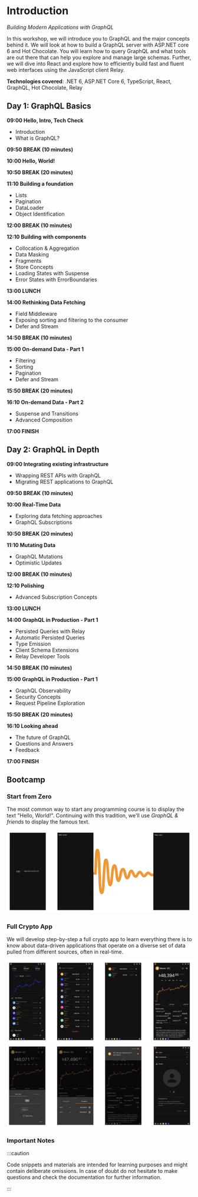 # Introduction

_Building Modern Applications with GraphQL_

In this workshop, we will introduce you to GraphQL and the major concepts behind it. We will look at how to build a GraphQL server with ASP.NET core 6 and Hot Chocolate. You will learn how to query GraphQL and what tools are out there that can help you explore and manage large schemas. Further, we will dive into React and explore how to efficiently build fast and fluent web interfaces using the JavaScript client Relay.

**Technologies covered**: .NET 6, ASP.NET Core 6, TypeScript, React, GraphQL, Hot Chocolate, Relay

## Day 1: GraphQL Basics

**09:00 Hello, Intro, Tech Check**

- Introduction
- What is GraphQL?

**09:50 BREAK (10 minutes)**

**10:00 Hello, World!**

**10:50 BREAK (20 minutes)**

**11:10 Building a foundation**

- Lists
- Pagination
- DataLoader
- Object Identification

**12:00 BREAK (10 minutes)**

**12:10 Building with components**

- Collocation & Aggregation
- Data Masking
- Fragments
- Store Concepts
- Loading States with Suspense
- Error States with ErrorBoundaries

**13:00 LUNCH**

**14:00 Rethinking Data Fetching**

- Field Middleware
- Exposing sorting and filtering to the consumer
- Defer and Stream

**14:50 BREAK (10 minutes)**

**15:00 On-demand Data - Part 1**

- Filtering
- Sorting
- Pagination
- Defer and Stream

**15:50 BREAK (20 minutes)**

**16:10 On-demand Data - Part 2**

- Suspense and Transitions
- Advanced Composition

**17:00 FINISH**

## Day 2: GraphQL in Depth

**09:00 Integrating existing infrastructure**

- Wrapping REST APIs with GraphQL
- Migrating REST applications to GraphQL

**09:50 BREAK (10 minutes)**

**10:00 Real-Time Data**

- Exploring data fetching approaches
- GraphQL Subscriptions

**10:50 BREAK (20 minutes)**

**11:10 Mutating Data**

- GraphQL Mutations
- Optimistic Updates

**12:00 BREAK (10 minutes)**

**12:10 Polishing**

- Advanced Subscription Concepts

**13:00 LUNCH**

**14:00 GraphQL in Production - Part 1**

- Persisted Queries with Relay
- Automatic Persisted Queries
- Type Emission
- Client Schema Extensions
- Relay Developer Tools

**14:50 BREAK (10 minutes)**

**15:00 GraphQL in Production - Part 1**

- GraphQL Observability
- Security Concepts
- Request Pipeline Exploration

**15:50 BREAK (20 minutes)**

**16:10 Looking ahead**

- The future of GraphQL
- Questions and Answers
- Feedback

**17:00 FINISH**

## Bootcamp

### Start from Zero

The most common way to start any programming course is to display the text "Hello, World!". Continuing with this tradition, we'll use _GraphQL & friends_ to display the famous text.

![Start from Zero](images/bootcamp1.png)

### Full Crypto App

We will develop step-by-step a full crypto app to learn everything there is to know about data-driven applications that operate on a diverse set of data pulled from different sources, often in real-time.

![Full Crypto App](images/bootcamp2.png)
![Full Crypto App](images/bootcamp3.png)

### Important Notes

:::caution

Code snippets and materials are intended for learning purposes and might contain deliberate omissions. In case of doubt do not hesitate to make questions and check the documentation for further information.

:::
